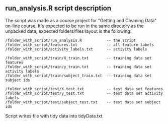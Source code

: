 ## run_analysis.R script description

  The script was made as a course project for "Getting and Cleaning Data" on-line course.
  It's expected to be run in the same directory as the unpacked data, expected folders/files layout is the following:

  ```
  /folder_with_script/run_analysis.R           -- the script
  /folder_with_script/features.txt             -- all feature labels
  /folder_with_script/activity_labels.txt      -- activity labels

  /folder_with_script/train/X_train.txt        -- training data set features
  /folder_with_script/train/y_train.txt        -- training data set activity labels
  /folder_with_script/train/subject_train.txt  -- training data set subject ids

  /folder_with_script/test/X_test.txt          -- test data set features
  /folder_with_script/test/y_test.txt          -- test data set activity labels
  /folder_with_script/test/subject_test.txt    -- test data set subject ids
  ```
  
  Script writes file with tidy data into tidyData.txt.
  
     
     
     


